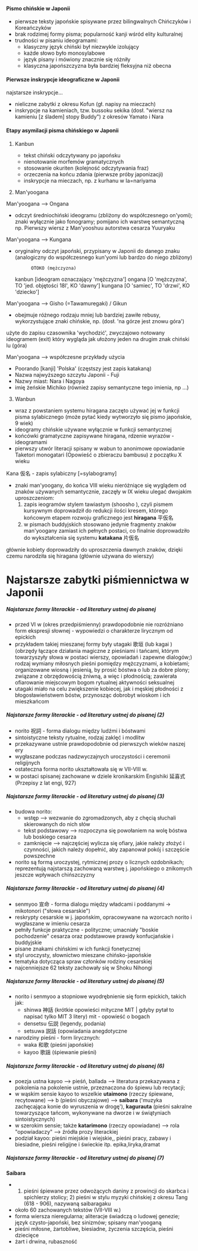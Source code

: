 

#### Pismo chińskie w Japonii

- pierwsze teksty japońskie spisywane przez bilingwalnych Chińczyków i Koreańczyków
- brak rodzimej formy pisma; popularność kanji wśród elity kulturalnej
- trudności w pisaniu ideogramami:
	- klasyczny język chiński był niezwykle izolujący
	- każde słowo było monosylabowe
	- język pisany i mówiony znacznie się różniły
	- klasyczna japońszczyzna była bardziej fleksyjna niż obecna


#### Pierwsze inskrypcje ideograficzne w Japonii

najstarsze inskrypcje...
- nieliczne zabytki z okresu Kofun (gł. napisy na mieczach)
- inskrypcje na kamieniach, tzw. bussoku sekika (dosł. "wiersz na kamieniu [z śladem] stopy Buddy") z okresów Yamato i Nara

#### Etapy asymilacji pisma chińskiego w Japonii

1. Kanbun
	- tekst chiński odczytywany po japońsku
	- nienotowanie morfemów gramatycznych
	- stosowanie okuriten (kolejność odczytywania fraz)
	- orzeczenia na końcu zdania (pierwsze próby japonizacji)
	- inskrypcje na mieczach, np. z kurhanu w Ia=nariyama

2. Man'yoogana

Man'yoogana --> Ongana

- odczyt średniochiński ideogramu (zbliżony do współczesnego on'yomi); znaki wyłącznie jako fonogramy; pomijano ich warstwę semantyczną
np. Pierwszy wiersz z Man'yooshuu autorstwa cesarza Yuuryaku

Man'yoogana --> Kungana
- oryginalny odczyt japoński, przypisany w Japonii do danego znaku (analogiczny do współczesnego kun'yomi lub bardzo do niego zbliżony)


			OTOKO (mężczyzna)
	kanbun          [ideogram oznaczający 'mężczyzna']
	ongana          [O 'mężczyzna', TO 'jed. objętości 18l', KO 'dawny']
	kungana         [O 'samiec', TO 'drzwi', KO 'dziecko']

Man'yoogana --> Gisho (=Tawamuregaki) / Gikun
- obejmuje różnego rodzaju mniej lub bardziej zawiłe rebusy, wykorzystujące znaki chińskie, np.
(dosł. 'na górze jest znowu góra')

użyte do zapisu czasownika 'wychodzić', zwyczajowo notowany ideogramem (exit) który wygląda jak ułożony jeden na drugim znak chiński lu (góra)


Man'yoogana --> współczesne przykłady użycia
- Poorando [kanji] 'Polska' (częstszy jest zapis katakaną)
- Nazwa najwyższego szczytu Japonii - Fuji
- Nazwy miast: Nara i Nagoya
- imię żeńskie Michiko (również zapisy semantyczne tego imienia, np ...)



3. Wanbun
- wraz z powstaniem systemu hiragana zaczęto używać jej w funkcji pisma sylabicznego
(może pytać kiedy wytworzyło się pismo japońskie, 9 wiek)
- ideogramy chińskie używane wyłącznie w funkcji semantycznej
- końcówki gramatyczne zapisywane hiragana, rdzenie wyrazów - ideogramami
- pierwszy utwór literacji spisany w wabun to anonimowe opowiadanie Taketori monogatari (Opowieść o zbieraczu bambusu) z początku X wieku


Kana 仮名 - zapis sylabiczny [=sylabogramy]

- znaki man'yoogany, do końca VIII wieku nieróżniące się wyglądem od znaków używanych semantycznie, zaczęły w IX wieku ulegać dwojakim uproszczeniom:
	1. zapis ieogramów stylem tawiastym (shoosho ), czyli pismem kursywnym doprowadził do redukcji ilości kresem, którego końcowym etapem rozwoju graficznego jest **hiragana** 平仮名
	2. w pismach buddyjskich stosowano jedynie fragmenty znaków man'yoogany zamiast ich pełnych postaci, co finalnie doprowadziło do wykształcenia się systemu **katakana** 片仮名


głównie kobiety doprowadziły do uproszczenia dawnych znaków, dzięki czemu narodziła się hiragana (głównie używana do wierszy)




# Najstarsze zabytki piśmiennictwa w Japonii

##### Najstarsze formy literackie - od literatury ustnej do pisanej

- przed VI w (okres przedpiśmienny) prawdopodobnie nie rozróżniano form ekspresji słownej - wypowiedzi o charakterze lirycznym od epickich
- przykładem takiej mieszanej formy były utagaki 歌垣 (lub kagai ) (obrzędy łączące działania magiczne z pieśniami i tańcami, którym towarzyszyły słowa w postaci wierszy, opowiadań i zapewne dialogów;) rodzaj wymiany miłosnych pieśni pomiędzy mężczyznami, a kobietami; organizowane wiosną i jesienią, by prosić bóstwa o lub za dobre plony; związane z obrzędowością żniwną, a więc i płodnością; zawierała ofiarowanie miejscowym bogom rytualnej aktywności seksualnej
- utagaki miało na celu zwiększenie kobiecej, jak i męskiej płodności z błogosławieństwem bóstw, przynosząc dobrobyt wioskom i ich mieszkańcom

##### Najstarsze formy literackie - od literatury ustnej do pisanej (2)

- norito 祝詞 - forma dialogu między ludźmi i bóstwami
- sintoistyczne teksty rytualne, rodzaj zaklęć i modlitw
- przekazywane ustnie prawdopodobnie od pierwszych wieków naszej ery
- wygłaszane podczas nadzwyczajnych uroczystości i ceremonii religijnych
- ostateczna forma norito ukształtowała się w VII-VIII w.
- w postaci spisanej zachowane w dziele kronikarskim Engishiki 延喜式 (Przepisy z lat engi, 927)


##### Najstarsze formy literackie - od literatury ustnej do pisanej (3)

- budowa norito:
	- wstęp --> wezwanie do zgromadzonych, aby z chęcią słuchali skierowanych do nich słów
	- tekst podstawowy --> rozpoczyna się powołaniem na wolę bóstwa lub boskiego cesarza
	- zamknięcie --> najczęściej wylicza się ofiary, jakie należy złożyć i czynności, jakich należy dopełnić, aby zapanował pokój i szczęście powszechne
- norito są formą uroczystej, rytmicznej prozy o licznych ozdobnikach; reprezentują najstarszą zachowaną warstwę j. japońskiego o znikomych jeszcze wpływach chińszczyzny

##### Najstarsze formy literackie - od literatury ustnej do pisanej (4)

- senmyoo 宣命 - forma dialogu między władcami i poddanymi -> mikotonori ("słowa cesarskie")
- reskrypty cesarskie w j. japońskim, opracowywane na wzorcach norito i wygłaszane w imieniu cesarza
- pełniły funkcje praktyczne - polityczne; umacniały "boskie pochodzenie" cesarza oraz podstawowe prawdy konfucjańskie i buddyjskie
- pisane znakami chińskimi w ich funkcji fonetycznej
- styl uroczysty, słownictwo mieszane chińsko-japońskie
- tematyka dotycząca spraw członków rodziny cesarskiej
- najcenniejsze 62 teksty zachowały się w Shoku Nihongi


##### Najstarsze formy literackie - od literatury ustnej do pisanej (5)

- norito i senmyoo a stopniowe wyodrębnienie się form epickich, takich jak:
	- shinwa 神話 (krótkie opowieści mityczne MIT | gdyby pytał to napisać tylko MIT 3 litery) mit - opowieść o bogach
	- densetsu 伝説 (legendy, podania)
	- setsuwa 説話 (opowiadania anegdotyczne
- narodziny pieśni - form lirycznych:
	- waka 和歌 (pieśni japońskie)
	- kayoo 歌謡 (śpiewanie pieśni)



##### Najstarsze formy literackie - od literatury ustnej do pisanej (6)

- poezja ustna kayoo --> pieśń, ballada --> literatura przekazywana z pokolenia na pokolenie ustnie, przeznaczona do śpiewu lub recytacji;
- w wąskim sensie kayoo to wszelkie **utaimono** (rzeczy śpiewane, recytowane) --> b (pieśni obyczajowe) --> **saibara** ('muzyka zachęcająca konie do wyruszenia w drogę'), **kagurauta** (pieśni sakralne towarzyszące tańcom, wykonywane na dworze i w świątyniach sintoistycznych)
- w szerokim sensie; także **katarimono** (rzeczy opowiadane) --> rola "opowiadaczy" --> źródła prozy literackiej 
- podział kayoo: pieśni miejskie i wiejskie,, pieśni pracy, zabawy i biesiadne, pieśni religijne i świeckie itp.
epika,liryka,dramat


##### Najstarsze formy literackie - od literatury ustnej do pisanej (7)

**Saibara**
- 1) pieśni śpiewane przez odwożących daniny z prowincji do skarbca i spichlerzy stolicy; 2) pieśni w stylu myzyki chińskiej z okresu Tang (618 - 906), nazywaną saibaragaku
- około 60 zachowanych tekstów (VII-VIII w.)
- forma wiersza nieregularna; aliteracje świadczą o ludowej genezie; język czysto-japoński, bez sinizmów; spisany man'yooganą
- pieśni miłosne, żartobliwe, biesiadne, życzenia szczęścia, pieśni dziecięce
- żart i drwina, rubaszność





